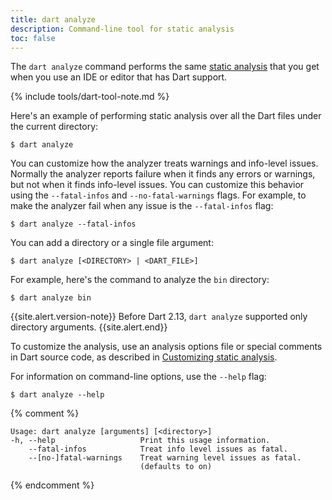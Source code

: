 ```yaml
---
title: dart analyze
description: Command-line tool for static analysis
toc: false
---
```


The `dart analyze` command
performs the same [static analysis][]
that you get when you use an IDE or editor that has Dart support.

{% include tools/dart-tool-note.md %}

Here's an example of performing static analysis over all the Dart files
under the current directory:

```terminal
$ dart analyze
```

You can customize how the analyzer treats warnings and info-level issues.
Normally the analyzer reports failure when it finds any errors or warnings,
but not when it finds info-level issues.
You can customize this behavior using the
`--fatal-infos` and `--no-fatal-warnings` flags.
For example, to make the analyzer fail when any issue is 
the `--fatal-infos` flag:

```terminal
$ dart analyze --fatal-infos
```

You can add a directory or a single file argument:

```terminal
$ dart analyze [<DIRECTORY> | <DART_FILE>]
```

For example, here's the command to analyze the `bin` directory:

```terminal
$ dart analyze bin
```

{{site.alert.version-note}}
  Before Dart 2.13, `dart analyze` supported only directory arguments.
{{site.alert.end}}

To customize the analysis, use an analysis options file
or special comments in Dart source code,
as described in [Customizing static analysis][static analysis].

For information on command-line options, use the `--help` flag:

```terminal
$ dart analyze --help
```

[static analysis]: /guides/language/analysis-options

{% comment %}
```
Usage: dart analyze [arguments] [<directory>]
-h, --help                   Print this usage information.
    --fatal-infos            Treat info level issues as fatal.
    --[no-]fatal-warnings    Treat warning level issues as fatal.
                             (defaults to on)
```
{% endcomment %}
